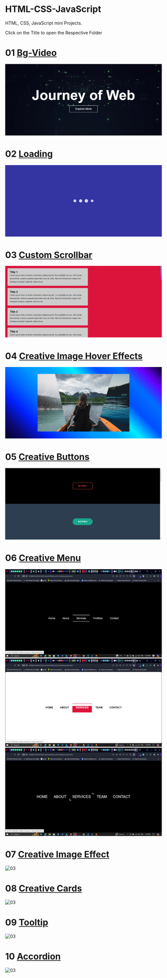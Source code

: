 # HTML-CSS-JavaScript
HTML, CSS, JavaScript mini Projects.

Click on the Title to open the Respective Folder

# 01 [Bg-Video](https://github.com/BhalliBhai/HTML-CSS-JavaScript/tree/main/01.bg-video)
<img src="https://github.com/BhalliBhai/HTML-CSS-JavaScript/blob/main/SnapShots/01-bg-video.png" alt="01">

# 02 [Loading](https://github.com/BhalliBhai/HTML-CSS-JavaScript/tree/main/02.Creative%20Loading%20Animation)
<img src="https://github.com/BhalliBhai/HTML-CSS-JavaScript/blob/main/SnapShots/02-Loading.png" alt="03">

# 03 [Custom Scrollbar](https://github.com/BhalliBhai/HTML-CSS-JavaScript/tree/main/03.%20Custom%20Scrollbar)
<img src="https://github.com/BhalliBhai/HTML-CSS-JavaScript/blob/main/SnapShots/03-customScrollbar.png" alt="03">

# 04 [Creative Image Hover Effects](https://github.com/BhalliBhai/HTML-CSS-JavaScript/tree/main/04.%20Creative%20Image%20Hover%20Effect)
<img src="https://github.com/BhalliBhai/HTML-CSS-JavaScript/blob/main/SnapShots/04-ImageHoverEffect.png" alt="03">

# 05 [Creative Buttons](https://github.com/BhalliBhai/HTML-CSS-JavaScript/tree/main/05.%20Top%205%20Creative%20Buttons)
<img src="https://github.com/BhalliBhai/HTML-CSS-JavaScript/blob/main/SnapShots/05-CreativeButtons.png" alt="03">

# 06 [Creative Menu](https://github.com/BhalliBhai/HTML-CSS-JavaScript/tree/main/06.%20Creative%20Menus)
<img src="https://github.com/BhalliBhai/HTML-CSS-JavaScript/blob/main/SnapShots/Menu%20(1).png" alt="03 menu1">
<img src="https://github.com/BhalliBhai/HTML-CSS-JavaScript/blob/main/SnapShots/Menu%20(2).png" alt="03 menu2">
<img src="https://github.com/BhalliBhai/HTML-CSS-JavaScript/blob/main/SnapShots/Menu%20(3).png" alt="03 menu3">

# 07 [Creative Image Effect]()
<img src="" alt="03">

# 08 [Creative Cards]()
<img src="" alt="03">

# 09 [Tooltip]()
<img src="" alt="03">

# 10 [Accordion]()
<img src="" alt="03">